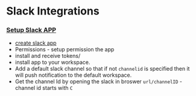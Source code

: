 # Slack Integrations 

### [Setup Slack APP](https://github.com/CircleCI-Public/slack-orb/wiki/Setup)

- [create slack app ](https://api.slack.com/apps)
- Permissions - setup permission the app
- install and receive tokens/
- install app to your workspace.
- Add a default slack channel so that if not `channelid` is specified then it will push notification to the default workspace.
- Get the channel Id by opening the slack in broswer 
  `url/channelID` - channel id starts with `C`
  